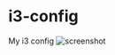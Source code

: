 # i3-config
My i3 config
![screenshot](https://raw.githubusercontent.com/nikitakuchur/i3-config/main/screenshot.png)
